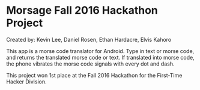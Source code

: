 # Morsage Fall 2016 Hackathon Project

Created by: Kevin Lee, Daniel Rosen, Ethan Hardacre, Elvis Kahoro

This app is a morse code translator for Android. Type in text or morse code,
and returns the translated morse code or text. If translated into morse code,
the phone vibrates the morse code signals with every dot and dash.

This project won 1st place at the Fall 2016 Hackathon for the 
First-Time Hacker Division.

